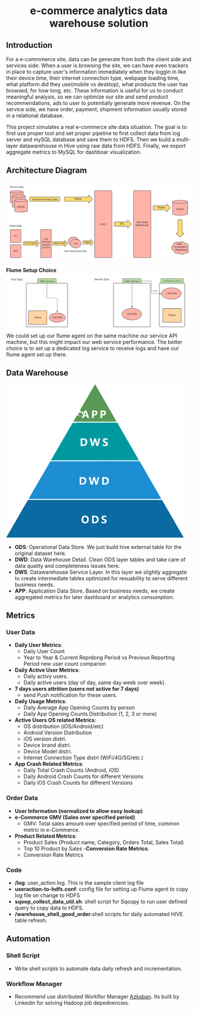 <h1 align="center"> e-commerce analytics data warehouse solution</h1>

## Introduction
For a e-commmerce site, data can be generate from both the client side and services side. When a user is browsing the site, we can have even trackers in place to capture user's information immediately when they loggin in like their device time, their internet connection type, webpage loading time, what platform did they use(mobile vs desktop), what products the user has browsed, for how long, etc. These information is useful for us to conduct meaningful analysis, so we can optimize our site and send product recommendations, ads to user to potentially generate more revenue. On the service side, we have order, payment, shipment information usually stored in a relational database. 

This project simulates a real e-commerce site data situation. The goal is to first use proper tool and set proper pipeline to first collect data from log server and mySQL database and save them to HDFS. Then we build a multi-layer datawarehouse in Hive using raw data from HDFS. Finally, we export aggregate metrics to MySQL for dashboar visualization. 

## Architecture Diagram
<img src="image/architecture.png">


**Flume Setup Choice**
<img src="image/flume.png">
We could set up our flume agent on the same machine our service API machine, but this might impact our web service performance. The better choice is to set up a dedicated log service to receive logs and have our flume agent set up there. 

## Data Warehouse
<img src="image/data_warehouse.png">

- **ODS**: Operational Data Store. We just build hive external table for the original dataset here. 
- **DWD**: Data Warehouse Detail. Clean ODS layer tables and take care of data quality and completeness issues here. 
- **DWS**: Datawarehouse Service Layer. In this layer we slightly aggregate to create intermediate tables optimized for resuability to serve different business needs. 
- **APP**: Application Data Store. Based on business needs, we create aggregated metrics for later dashboard or analytics consumption. 


## Metrics
### User Data
- **Daily User Metrics**:
	- Daily User Count
	- Year to Year & Current Reprdong Period vs Previous Reporting Period new user count comparion
- **Daily Active User Metrics**:
	- Daily activy users.
	- Daily active users (day of day, same day week over week).
- **7 days users attrition (users not active for 7 days)**
	- send Push notification for these users.
- **Daily Usage Metrics**:
	- Daily Average App Opening Counts by person
	- Daily App Opening Counts Distribution (1, 2, 3 or more)
- **Active Users OS related Metrics**:
	- OS distribution (iOS/Android/etc)
	- Android Version Distribution
	- iOS version distri.
	- Device brand distri.
	- Device Model distri.
	- Internet Connection Type distri (WiFi/4G/5G/etc.)
- **App Crash Related Metrics**:
	- Daily Total Crash Counts (Android, iOS)
	- Daily Android Crash Counts for different Versions
	- Daily iOS Crash Counts for different Versions

### Order Data
- **User Information (normalized to allow easy lookup)**
- **e-Commerce GMV (Sales over specified period)**
	- GMV: Total sales amount over specified period of time, common metric in e-Commerce.
- **Product Related Metrics**:
	- Product Sales (Product name, Category, Orders Total, Sales Total)
	- Top 10 Product by Sales
-**Conversion Rate Metrics**:
	- Conversion Rate Metrics

### Code
- **/log**: user_action.log. This is the sample client log file
- **useraction-to-hdfs.conf**: config file for setting up Flume agent to copy log file on change to HDFS 
- **sqoop_collect_data_util.sh**: shell script for Sqoopy to run user defined query to copy data to HDFS. 
- **/warehouse_shell_good_order**:shell scripts for daily automated HIVE table refresh. 

## Automation
### Shell Script
- Write shell scripts to automate data daily refresh and incrementation. 

### Workflow Manager
- Recommend use distributed Workflor Manager [Azkaban](https://azkaban.github.io). Its built by Linkedin for solving Hadoop job depednencies. 
